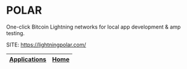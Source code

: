 # POLAR

 One-click Bitcoin Lightning networks for local app 
 development & amp testing.

 SITE: https://lightningpolar.com/

 | [Applications](https://portable-linux-apps.github.io/apps.html) | [Home](https://portable-linux-apps.github.io)
 | --- | --- |
